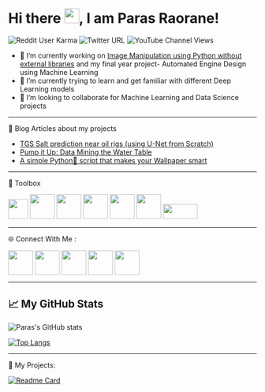 # Hi there <img src="https://raw.githubusercontent.com/MartinHeinz/MartinHeinz/master/wave.gif" width="30px">, I am Paras Raorane!

![Reddit User Karma](https://img.shields.io/reddit/user-karma/combined/parasraorane?label=%20u%2Fparasraorane&style=social) ![Twitter URL](https://img.shields.io/twitter/url?label=Checkout%20my%20Twitter%21&style=social&url=https%3A%2F%2Ftwitter.com%2Fparasraorane) ![YouTube Channel Views](https://img.shields.io/youtube/channel/views/UCRjZG8VFfTKxdciGYPKPaOQ?label=Youtube%20Channel&style=social)

- 🔭 I’m currently working on [Image Manipulation using Python without external libraries](https://github.com/parasraorane/Image-Manipulation-using-Python-without-external-libraries) and my final year project- Automated Engine Design using Machine Learning
- 🌱 I’m currently trying to learn and get familiar with different Deep Learning models
- 👯 I’m looking to collaborate for Machine Learning and Data Science projects

---

 📘 Blog Articles about my projects
- [TGS Salt prediction near oil rigs (using U-Net from Scratch)](https://medium.com/@parasraorane/tgs-salt-prediction-near-oil-rigs-using-u-net-from-scratch-4d43158f3636)
- [Pump it Up: Data Mining the Water Table](https://medium.com/@parasraorane/pump-it-up-data-mining-the-water-table-af370c3f8e59)
- [A simple Python🐍 script that makes your Wallpaper smart](https://medium.com/@parasraorane/a-simple-python-script-that-makes-your-wallpaper-smart-windows-10-11-ff7157398b70
)

--- 

 🧰 Toolbox

<img src="https://upload.wikimedia.org/wikipedia/commons/thumb/1/18/ISO_C%2B%2B_Logo.svg/1822px-ISO_C%2B%2B_Logo.svg.png" width="40" height="40"> <img src="https://upload.wikimedia.org/wikipedia/commons/thumb/6/61/HTML5_logo_and_wordmark.svg/768px-HTML5_logo_and_wordmark.svg.png?20170517184425" width="50" height="50"> <img src="https://upload.wikimedia.org/wikipedia/commons/thumb/d/d5/CSS3_logo_and_wordmark.svg/544px-CSS3_logo_and_wordmark.svg.png?20160530175649" width="50" height="50"> <img src="https://upload.wikimedia.org/wikipedia/commons/thumb/c/c3/Python-logo-notext.svg/1200px-Python-logo-notext.svg.png" width="50" height="50">  <img src="https://upload.wikimedia.org/wikipedia/commons/thumb/2/2d/Tensorflow_logo.svg/1200px-Tensorflow_logo.svg.png" width="50" height="50"> <img src="https://upload.wikimedia.org/wikipedia/commons/thumb/a/ae/Keras_logo.svg/768px-Keras_logo.svg.png?20200317115153" width="50" height="50"> <img src="https://upload.wikimedia.org/wikipedia/commons/thumb/3/3c/Flask_logo.svg/690px-Flask_logo.svg.png?20120519143422" width="70" height="30">

---

🌐 Connect With Me :
<p align="left">
<a href="mailto:parasganeshraorane@gmail.com" target="blank"><img align="center" src="https://upload.wikimedia.org/wikipedia/commons/thumb/7/7e/Gmail_icon_%282020%29.svg/1280px-Gmail_icon_%282020%29.svg.png" height="50" width="50" /></a>
<a href="https://linkedin.com/in/parasraorane" target="blank"><img align="center" src="https://raw.githubusercontent.com/rahuldkjain/github-profile-readme-generator/master/src/images/icons/Social/linked-in-alt.svg" height="50" width="50" /></a>
<a href="https://www.codechef.com/users/parasg" target="blank"><img align="center" src="https://avatars.githubusercontent.com/u/11960354?v=4" height="50" width="50" /></a>
 <a href="https://www.hackerrank.com/parasg" target="blank"><img align="center" src="https://raw.githubusercontent.com/rahuldkjain/github-profile-readme-generator/master/src/images/icons/Social/hackerrank.svg" height="50" width="50" /></a>
 <a href="https://www.leetcode.com/parasg" target="blank"><img align="center" src="https://raw.githubusercontent.com/rahuldkjain/github-profile-readme-generator/master/src/images/icons/Social/leet-code.svg" height="50" width="50" /></a>
 </p>
 
---

## 📈 My GitHub Stats

![Paras's GitHub stats](https://github-readme-stats.vercel.app/api?username=parasraorane&show_icons=true&theme=radical)

[![Top Langs](https://github-readme-stats.vercel.app/api/top-langs/?username=parasraorane&layout=compact&theme=radical)](https://github.com/anuraghazra/github-readme-stats)

---

🔨 My Projects:

[![Readme Card](https://github-readme-stats.vercel.app/api/pin/?username=parasraorane&repo=TGS-Salt-Identification)](https://github.com/parasraorane/TGS-Salt-Identification)
